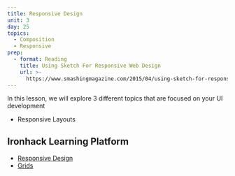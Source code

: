 ```yaml
---
title: Responsive Design
unit: 3
day: 25
topics:
  - Composition
  - Responsive
prep:
  - format: Reading
    title: Using Sketch For Responsive Web Design
    url: >-
      https://www.smashingmagazine.com/2015/04/using-sketch-for-responsive-web-design-case-study/
---
```


In this lesson, we will explore 3 different topics that are focused on your UI development

- Responsive Layouts


Ironhack Learning Platform
-------------
- [Responsive Design](http://learn.ironhack.com/#/learning_unit/7087)
- [Grids](http://learn.ironhack.com/#/learning_unit/7071)
